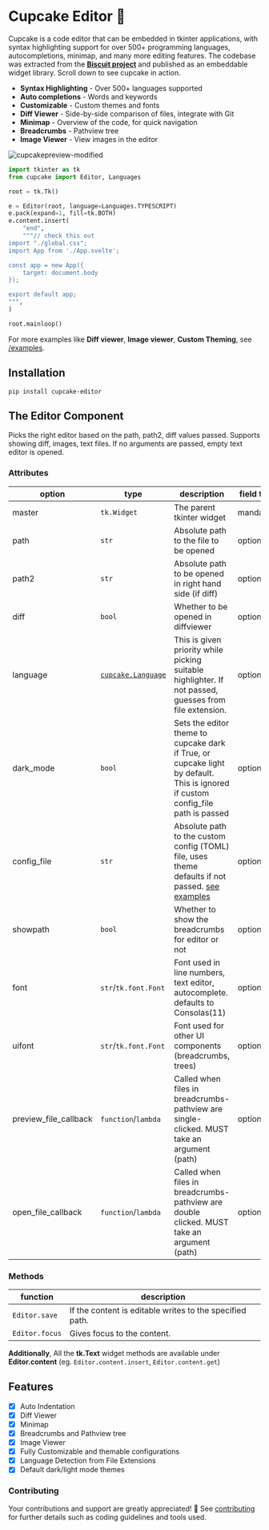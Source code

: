 # Cupcake Editor 🧁

Cupcake is a code editor that can be embedded in tkinter applications, with syntax highlighting support for over 500+ programming languages, autocompletions, minimap, and many more editing features. The codebase was extracted from the [**Biscuit project**](https://github.com/tomlin7/biscuit) and published as an embeddable widget library. Scroll down to see cupcake in action.

- **Syntax Highlighting** - Over 500+ languages supported
- **Auto completions** - Words and keywords
- **Customizable** - Custom themes and fonts
- **Diff Viewer** - Side-by-side comparison of files, integrate with Git
- **Minimap** - Overview of the code, for quick navigation
- **Breadcrumbs** - Pathview tree
- **Image Viewer** - View images in the editor

![cupcakepreview-modified](https://github.com/user-attachments/assets/cf0855db-f651-40bf-bffe-f1d70a13bb30)

```py
import tkinter as tk
from cupcake import Editor, Languages

root = tk.Tk()

e = Editor(root, language=Languages.TYPESCRIPT)
e.pack(expand=1, fill=tk.BOTH)
e.content.insert(
    "end",
    """// check this out
import "./global.css";
import App from './App.svelte';

const app = new App({
	target: document.body
});

export default app;
""",
)

root.mainloop()
```

For more examples like **Diff viewer**, **Image viewer**, **Custom Theming**, see [/examples](./examples).

## Installation

```
pip install cupcake-editor
```

## The Editor Component

Picks the right editor based on the path, path2, diff values passed. Supports showing diff, images, text files. If no arguments are passed, empty text editor is opened.

### Attributes

| option                | type                                                                                            | description                                                                                                                                                            | field type |
| --------------------- | ----------------------------------------------------------------------------------------------- | ---------------------------------------------------------------------------------------------------------------------------------------------------------------------- | ---------- |
| master                | `tk.Widget`                                                                                     | The parent tkinter widget                                                                                                                                              | mandatory  |
| path                  | `str`                                                                                           | Absolute path to the file to be opened                                                                                                                                 | optional   |
| path2                 | `str`                                                                                           | Absolute path to be opened in right hand side (if diff)                                                                                                                | optional   |
| diff                  | `bool`                                                                                          | Whether to be opened in diffviewer                                                                                                                                     | optional   |
| language              | [`cupcake.Language`](https://github.com/billyeatcookies/cupcake/blob/main/cupcake/languages.py) | This is given priority while picking suitable highlighter. If not passed, guesses from file extension.                                                                 | optional   |
| dark_mode             | `bool`                                                                                          | Sets the editor theme to cupcake dark if True, or cupcake light by default. This is ignored if custom config_file path is passed                                       | optional   |
| config_file           | `str`                                                                                           | Absolute path to the custom config (TOML) file, uses theme defaults if not passed. [see examples](https://github.com/billyeatcookies/cupcake/blob/main/cupcake/config) | optional   |
| showpath              | `bool`                                                                                          | Whether to show the breadcrumbs for editor or not                                                                                                                      | optional   |
| font                  | `str`/`tk.font.Font`                                                                            | Font used in line numbers, text editor, autocomplete. defaults to Consolas(11)                                                                                         | optional   |
| uifont                | `str`/`tk.font.Font`                                                                            | Font used for other UI components (breadcrumbs, trees)                                                                                                                 | optional   |
| preview_file_callback | `function`/`lambda`                                                                             | Called when files in breadcrumbs-pathview are single-clicked. MUST take an argument (path)                                                                             | optional   |
| open_file_callback    | `function`/`lambda`                                                                             | Called when files in breadcrumbs-pathview are double clicked. MUST take an argument (path)                                                                             | optional   |

### Methods

| function       | description                                              |
| -------------- | -------------------------------------------------------- |
| `Editor.save`  | If the content is editable writes to the specified path. |
| `Editor.focus` | Gives focus to the content.                              |

**Additionally**, All the **tk.Text** widget methods are available under **Editor.content** (eg. `Editor.content.insert`, `Editor.content.get`)

## Features

- [x] Auto Indentation
- [x] Diff Viewer
- [x] Minimap
- [x] Breadcrumbs and Pathview tree
- [x] Image Viewer
- [x] Fully Customizable and themable configurations
- [x] Language Detection from File Extensions
- [x] Default dark/light mode themes

### Contributing

Your contributions and support are greatly appreciated! 🧡 See [contributing](./CONTRIBUTING.md) for further details such as coding guidelines and tools used.
